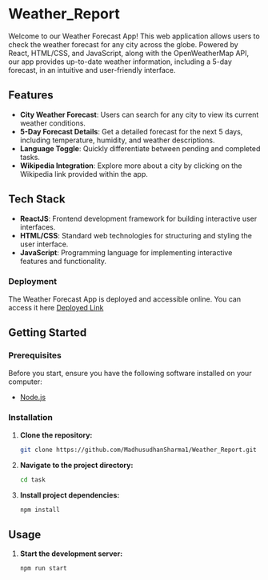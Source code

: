 # Weather_Report

Welcome to our Weather Forecast App! This web application allows users to check the weather forecast for any city across the globe. Powered by React, HTML/CSS, and JavaScript, along with the OpenWeatherMap API, our app provides up-to-date weather information, including a 5-day forecast, in an intuitive and user-friendly interface.

## Features

- **City Weather Forecast**: Users can search for any city to view its current weather conditions.
- **5-Day Forecast Details**: Get a detailed forecast for the next 5 days, including temperature, humidity, and weather descriptions.
- **Language Toggle**: Quickly differentiate between pending and completed tasks.
- **Wikipedia Integration**: Explore more about a city by clicking on the Wikipedia link provided within the app.

## Tech Stack

- **ReactJS**: Frontend development framework for building interactive user interfaces.
- **HTML/CSS**: Standard web technologies for structuring and styling the user interface.
- **JavaScript**: Programming language for implementing interactive features and functionality.

 ### Deployment

The Weather Forecast App is deployed and accessible online. You can access it here [Deployed Link](https://skycastjs.netlify.app/)
## Getting Started

### Prerequisites

Before you start, ensure you have the following software installed on your computer:

- [Node.js](https://nodejs.org/)

### Installation

1. **Clone the repository:**

   ```bash
   git clone https://github.com/MadhusudhanSharma1/Weather_Report.git
   ```

2. **Navigate to the project directory:**

   ```bash
   cd task
   ```

3. **Install project dependencies:**

   ```bash
   npm install
   ```

## Usage

1. **Start the development server:**

   ```bash
   npm run start
